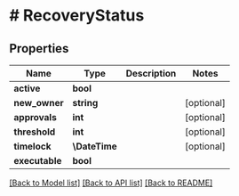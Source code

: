 # # RecoveryStatus

## Properties

Name | Type | Description | Notes
------------ | ------------- | ------------- | -------------
**active** | **bool** |  |
**new_owner** | **string** |  | [optional]
**approvals** | **int** |  | [optional]
**threshold** | **int** |  | [optional]
**timelock** | **\DateTime** |  | [optional]
**executable** | **bool** |  |

[[Back to Model list]](../../README.md#models) [[Back to API list]](../../README.md#endpoints) [[Back to README]](../../README.md)
